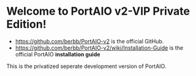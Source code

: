 # Welcome to PortAIO v2-VIP Private Edition!
- https://github.com/berbb/PortAIO-v2 is the official GitHub.
- https://github.com/berbb/PortAIO-v2/wiki/Installation-Guide is the official PortAIO **installation guide**

This is the privatized seperate development version of PortAIO.
